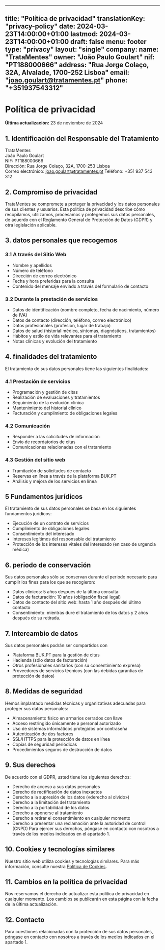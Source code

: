  ---
title: "Política de privacidad"
translationKey: "privacy-policy"
date: 2024-03-23T14:00:00+01:00
lastmod: 2024-03-23T14:00:00+01:00
draft: false
menu: footer
type: "privacy"
layout: "single"
company:
  name: "TrataMentes"
  owner: "João Paulo Goulart"
  nif: "PT188000666"
  address: "Rua Jorge Colaço, 32A, Alvalade, 1700-252 Lisboa"
  email: "joao.goulart@tratamentes.pt"
  phone: "+351937543312"
---

# Política de privacidad
**Última actualización:** 23 de noviembre de 2024
## 1. Identificación del Responsable del Tratamiento
TrataMentes  
João Paulo Goulart  
NIF: PT188000666  
Dirección: Rua Jorge Colaço, 32A, 1700-253 Lisboa  
Correo electrónico: joao.goulart@tratamentes.pt 
Teléfono: +351 937 543 312
## 2. Compromiso de privacidad
TrataMentes se compromete a proteger la privacidad y los datos personales de sus clientes y usuarios. Esta política de privacidad describe cómo recopilamos, utilizamos, procesamos y protegemos sus datos personales, de acuerdo con el Reglamento General de Protección de Datos (GDPR) y otra legislación aplicable.
## 3. datos personales que recogemos
### 3.1 A través del Sitio Web
- Nombre y apellidos
- Número de teléfono
- Dirección de correo electrónico
- Fecha y hora preferidas para la consulta
- Contenido del mensaje enviado a través del formulario de contacto
### 3.2 Durante la prestación de servicios
- Datos de identificación (nombre completo, fecha de nacimiento, número de IVA)
- Datos de contacto (dirección, teléfono, correo electrónico)
- Datos profesionales (profesión, lugar de trabajo)
- Datos de salud (historial médico, síntomas, diagnósticos, tratamientos)
- Hábitos y estilo de vida relevantes para el tratamiento
- Notas clínicas y evolución del tratamiento
## 4. finalidades del tratamiento
El tratamiento de sus datos personales tiene las siguientes finalidades:
### 4.1 Prestación de servicios
- Programación y gestión de citas
- Realización de evaluaciones y tratamientos
- Seguimiento de la evolución clínica
- Mantenimiento del historial clínico
- Facturación y cumplimiento de obligaciones legales
### 4.2 Comunicación
- Responder a las solicitudes de información
- Envío de recordatorios de citas
- Comunicaciones relacionadas con el tratamiento
### 4.3 Gestión del sitio web
- Tramitación de solicitudes de contacto
- Reservas en línea a través de la plataforma BUK.PT
- Análisis y mejora de los servicios en línea
## 5 Fundamentos jurídicos
El tratamiento de sus datos personales se basa en los siguientes fundamentos jurídicos:
- Ejecución de un contrato de servicios
- Cumplimiento de obligaciones legales
- Consentimiento del interesado
- Intereses legítimos del responsable del tratamiento
- Protección de los intereses vitales del interesado (en caso de urgencia médica)
## 6. periodo de conservación
Sus datos personales sólo se conservan durante el periodo necesario para cumplir los fines para los que se recogieron:
- Datos clínicos: 5 años después de la última consulta
- Datos de facturación: 10 años (obligación fiscal legal)
- Datos de contacto del sitio web: hasta 1 año después del último contacto
- Consentimiento: mientras dure el tratamiento de los datos y 2 años después de su retirada.
## 7. Intercambio de datos
Sus datos personales podrán ser compartidos con
- Plataforma BUK.PT para la gestión de citas
- Hacienda (sólo datos de facturación)
- Otros profesionales sanitarios (con su consentimiento expreso)
- Proveedores de servicios técnicos (con las debidas garantías de protección de datos)
## 8. Medidas de seguridad
Hemos implantado medidas técnicas y organizativas adecuadas para proteger sus datos personales:
- Almacenamiento físico en armarios cerrados con llave
- Acceso restringido únicamente a personal autorizado
- Uso de sistemas informáticos protegidos por contraseña
- Autenticación de dos factores
- SSL/HTTPS para la protección de datos en línea
- Copias de seguridad periódicas
- Procedimientos seguros de destrucción de datos
## 9. Sus derechos
De acuerdo con el GDPR, usted tiene los siguientes derechos:
- Derecho de acceso a sus datos personales
- Derecho de rectificación de datos inexactos
- Derecho a la supresión de los datos («derecho al olvido»)
- Derecho a la limitación del tratamiento
- Derecho a la portabilidad de los datos
- Derecho a oponerse al tratamiento
- Derecho a retirar el consentimiento en cualquier momento
- Derecho a presentar una reclamación ante la autoridad de control (CNPD)
Para ejercer sus derechos, póngase en contacto con nosotros a través de los medios indicados en el apartado 1.
## 10. Cookies y tecnologías similares
Nuestro sitio web utiliza cookies y tecnologías similares. Para más información, consulte nuestra [Política de Cookies](/politica-de-cookies/).
## 11. Cambios en la política de privacidad
Nos reservamos el derecho de actualizar esta política de privacidad en cualquier momento. Los cambios se publicarán en esta página con la fecha de la última actualización.
## 12. Contacto
Para cuestiones relacionadas con la protección de sus datos personales, póngase en contacto con nosotros a través de los medios indicados en el apartado 1.
